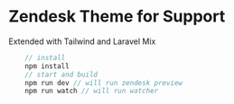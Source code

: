 # Zendesk Theme for Support
Extended with Tailwind and Laravel Mix

```js
    // install
    npm install
    // start and build
    npm run dev // will run zendesk preview
    npm run watch // will run watcher
```


